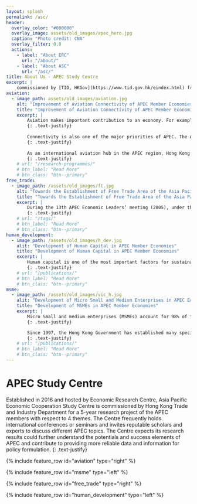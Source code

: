 ```yaml
---
layout: splash
permalink: /asc/
header:
  overlay_color: "#000000"
  overlay_image: assets/old_images/apec_hero.jpg
  caption: "Photo credit: CNA"
  overlay_filter: 0.8
  actions:
    - label: "About ERC"
      url: "/about/"
    - label: "About ASC"
      url: "/asc/"
title: About Us - APEC Study Centre
excerpt: |
    commissioned by [TID, HKGov](https://www.tid.gov.hk/eindex.html) from 2016-2021
aviation:
  - image_path: assets/old_images/aviation.jpg
    alt: "Improvement of Aviation Connectivity of APEC Member Economies"
    title: "Improvement of Aviation Connectivity of APEC Member Economies"
    excerpt: |
        Aviation makes important contribution to an economy. For example, it contributed to about USD 1.28 trillion in APEC members’ GDP in 2012.1 Besides creating business opportunities, aviation connects people, businesses, governments, and different sectors of society and countries by trade, passenger traffic, tourism, cargo, information flow and communication.
        {: .text-justify}
        
        Connectivity is also one of the major priorities of APEC. The APEC Connectivity Blueprint for 2015 to 2025 has been advanced in 2014, which highlighted three types of connectivity: physical connectivity, institutional connectivity and people to people connectivity. Aviation connectivity is related to physical connectivity, while aviation policy is related to institutional connectivity.
        {: .text-justify}
        
        As an international aviation hub in the APEC region, Hong Kong can improve connectivity among APEC member economies, as well as catalyzing the economic development and economic integration of APEC member economies. The proposed ASC will work with the CUHK’s Aviation Policy and Research Centre, an experienced research centre on aviation-related studies, in the following proposed activities.
        {: .text-justify}
    # url: "/research-programmes/"
    # btn_label: "Read More"
    # btn_class: "btn--primary"
free_trade:
  - image_path: /assets/old_images/ft.jpg
    alt: "Towards the Establishment of Free Trade Area of the Asia Pacific"
    title: "Towards the Establishment of Free Trade Area of the Asia Pacific"
    excerpt: |
        During the 13th APEC Economic Leaders’ meeting (2005), under the theme of “Towards One Community: Meeting the Challenge, Make the Change”, the Free Trade Area of the Asia Pacific (FTAAP) had been discussed. The FTAAP aims at achieving free and open trade and investments in the Asia-Pacific region by 2020.2 However, the implementation of the FTAAP is far from a simple process. It requires APEC member economies to fully understand the operations of the FTAAP, and also the upsides and restrictions related to the stakeholders in the region.
        {: .text-justify}
    # url: "/tags/"
    # btn_label: "Read More"
    # btn_class: "btn--primary"
human_development:
  - image_path: /assets/old_images/h_dev.jpg
    alit: "Development of Human Capital in APEC Member Economies"
    title: "Development of Human Capital in APEC Member Economies"
    excerpt: |
        Human capital is one of the most important factors for sustainable economic growth Thus, human resources development has been identified as one of the APEC’s priorities in 2015. People-to-people connectivity, which includes cross-border movement of tourists, professionals and youth, is also emphasized in the APEC Connectivity Blueprint for 2015-2025. With the world-class tertiary education system, Hong Kong has the potential to develop herself into a regional education hub for APEC member economies. The hub could help strengthen human capital in the member economies through knowledge transfer and creating a peer learning environment.
        {: .text-justify}
    # url: "/publications/"
    # btn_label: "Read More"
    # btn_class: "btn--primary"
msme:
  - image_path: /assets/old_images/vic_h.jpg
    alit: "Development of Micro Small and Medium Enterprises in APEC Economies"
    title: "Development of MSMEs in APEC Member Economies"
    excerpt: |
        Micro Small and medium enterprises (MSMEs) account for 98% of firms and 50% of employment in Hong Kong. The Hong Kong Government has a long history of providing supports to the development of SMEs. In 1960, the Hong Kong Government established the Hong Kong Export Credits Insurance Corporation, followed by the Trade Development Council and Hong Kong Productivity Council in 1966. These are statutory organizations providing financial, market information, technology and management services to SMEs.
        {: .text-justify}

        Since 1997, the Hong Kong Government has established many specific schemes to support the development of SMEs in Hong Kong. Each of these schemes is designated to meet different business needs, such as guarantee for bank loans, sponsorship for export marketing activities, funding for SMEs’ development projects, and commercialization of innovation and technology projects. Recognizing the increasing economic importance of MSMEs, our proposed activities would provide valuable knowledge in assisting the government’s continuing MSMEs policy efforts.
        {: .text-justify}
    # url: "/publications/"
    # btn_label: "Read More"
    # btn_class: "btn--primary"
---
```

# APEC Study Centre

Established in 2016 and hosted by Economic Research Centre, Asia Pacific Economic Cooperation Study Centre is commissioned by Hong Kong Trade and Industry Department for a 5-year research project of the APEC members with respect to 4 themes. The Centre frequently holds international conferences or seminars and invites reputable scholars and experts to discuss different APEC topics. The Centre expects its research results could further understand the potentials and success elements of APEC and contribute to providing more reliable data and information for policy formulation.
{: .text-justify}


{% include feature_row id="aviation" type="right" %}

{% include feature_row id="msme" type="left" %}

{% include feature_row id="free_trade" type="right" %}

{% include feature_row id="human_development" type="left" %}
